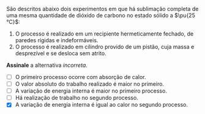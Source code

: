 São descritos abaixo dois experimentos em que há sublimação completa de uma mesma quantidade de dióxido de carbono no estado sólido a $\pu{25 °C}$:

1. O processo é realizado em um recipiente hermeticamente fechado, de paredes rígidas e indeformáveis.
2. O processo é realizado em cilindro provido de um pistão, cuja massa e desprezível e se desloca sem atrito.

**Assinale** a alternativa *incorreta*.

- [ ] O primeiro processo ocorre com absorção de calor.
- [ ] O valor absoluto do trabalho realizado é maior no primeiro.
- [ ] A variação de energia interna é maior no primeiro processo. 
- [ ] Há realização de trabalho no segundo processo.
- [x] A variação de energia interna é igual ao calor no segundo processo.
